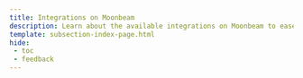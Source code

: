 ```yaml
---
title: Integrations on Moonbeam
description: Learn about the available integrations on Moonbeam to ease your DApp development, including bridges, indexers, oracles, and wallets.
template: subsection-index-page.html
hide: 
 - toc
 - feedback
---
```

